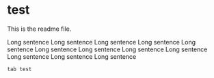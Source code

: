 test
====

This is the readme file. 

Long sentence Long sentence Long sentence Long sentence Long sentence Long sentence Long sentence Long sentence Long sentence Long sentence Long sentence Long sentence 

	tab test


